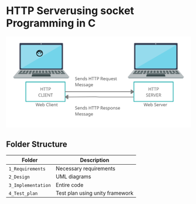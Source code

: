 # HTTP Serverusing socket Programming in C
![Diagram](https://github.com/TheInvincible8/LTTS_Mini_Project/blob/master/6_ImagesAndVideos/Http%20server.png)

## Folder Structure
Folder             | Description
-------------------| -----------------------------------------
`1_Requirements`   | Necessary requirements
`2_Design`         | UML diagrams
`3_Implementation` | Entire code 
`4_Test_plan`      | Test plan using unity framework
